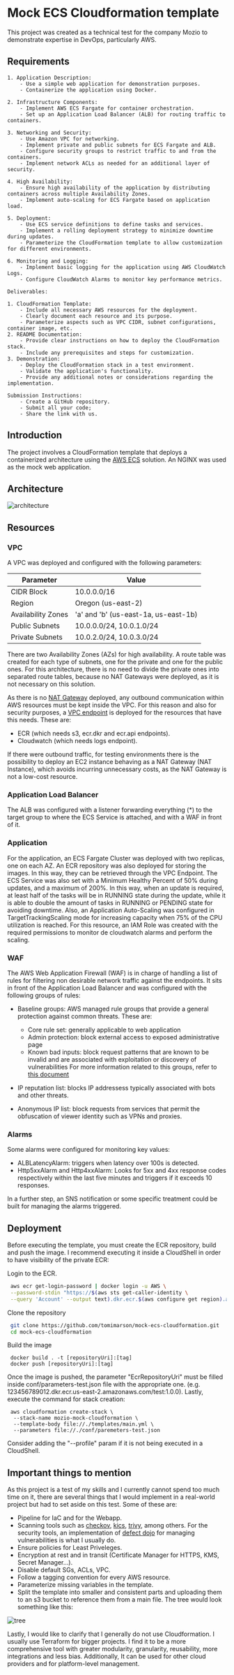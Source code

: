# Mock ECS Cloudformation template

This project was created as a technical test for the company Mozio to demonstrate expertise in DevOps, particularly AWS.

## Requirements

```
1. Application Description:
    - Use a simple web application for demonstration purposes.
    - Containerize the application using Docker.

2. Infrastructure Components:
    - Implement AWS ECS Fargate for container orchestration.
    - Set up an Application Load Balancer (ALB) for routing traffic to containers.

3. Networking and Security:
    - Use Amazon VPC for networking.
    - Implement private and public subnets for ECS Fargate and ALB.
    - Configure security groups to restrict traffic to and from the containers.
    - Implement network ACLs as needed for an additional layer of security.

4. High Availability:
    - Ensure high availability of the application by distributing containers across multiple Availability Zones.
    - Implement auto-scaling for ECS Fargate based on application load.

5. Deployment:
    - Use ECS service definitions to define tasks and services.
    - Implement a rolling deployment strategy to minimize downtime during updates.
    - Parameterize the CloudFormation template to allow customization for different environments.

6. Monitoring and Logging:
    - Implement basic logging for the application using AWS CloudWatch Logs.
    - Configure CloudWatch Alarms to monitor key performance metrics.

Deliverables:

1. CloudFormation Template:
    - Include all necessary AWS resources for the deployment.
    - Clearly document each resource and its purpose.
    - Parameterize aspects such as VPC CIDR, subnet configurations, container image, etc.
2. README Documentation:
    - Provide clear instructions on how to deploy the CloudFormation stack.
    - Include any prerequisites and steps for customization.
3. Demonstration:
    - Deploy the CloudFormation stack in a test environment.
    - Validate the application's functionality.
    - Provide any additional notes or considerations regarding the implementation.

Submission Instructions:
    - Create a GitHub repository.
    - Submit all your code;
    - Share the link with us.
```

## Introduction

 
 The project involves a CloudFormation template that deploys a containerized architecture using the [AWS ECS](https://katherineoelsner.com/) solution. An NGINX was used as the mock web application.

## Architecture

![architecture](media/architecture.png)

## Resources

### VPC

A VPC was deployed and configured with the following parameters:

| Parameter          | Value                                |
|--------------------|--------------------------------------|
| CIDR Block         | 10.0.0.0/16                          |
| Region             | Oregon (us-east-2)                   |
| Availability Zones | 'a' and 'b' (us-east-1a, us-east-1b) |
| Public Subnets     | 10.0.0.0/24, 10.0.1.0/24             |
| Private Subnets    | 10.0.2.0/24, 10.0.3.0/24             |

There are two Availability Zones (AZs) for high availability.
A route table was created for each type of subnets, one for the private and one for the public ones. For this architecture, there is no need to divide the private ones into separated route tables, because no NAT Gateways were deployed, as it is not necessary on this solution.

As there is no [NAT Gateway](https://docs.aws.amazon.com/vpc/latest/userguide/vpc-nat-gateway.html) deployed, any outbound communication within AWS resources must be kept inside the VPC. For this reason and also for security purposes, a [VPC endpoint](https://docs.aws.amazon.com/whitepapers/latest/aws-privatelink/what-are-vpc-endpoints.html) is deployed for the resources that have this needs. These are:

- ECR (which needs s3, ecr.dkr and ecr.api endpoints).
- Cloudwatch (which needs logs endpoint).

If there were outbound traffic, for testing environments there is the possibility to deploy an EC2 instance behaving as a NAT Gateway (NAT Instance), which avoids incurring unnecessary costs, as the NAT Gateway is not a low-cost resource.

### Application Load Balancer

The ALB was configured with a listener forwarding everything (*) to the target group to where the ECS Service is attached, and with a WAF in front of it.

### Application
For the application, an ECS Fargate Cluster was deployed with two replicas, one on each AZ. An ECR repository was also deployed for storing the images. In this way, they can be retrieved through the VPC Endpoint.
The ECS Service was also set with a Minimum Healthy Percent of 50% during updates, and a maximum of 200%. In this way, when an update is required, at least half of the tasks will be in RUNNING state during the update, while it is able to double the amount of tasks in RUNNING or PENDING state for avoiding downtime.
Also, an Application Auto-Scaling was configured in TargetTrackingScaling mode for increasing capacity when 75% of the CPU utilization is reached. For this resource, an IAM Role was created with the required permissions to monitor de cloudwatch alarms and perform the scaling.

### WAF

The AWS Web Application Firewall (WAF) is in charge of handling a list of rules for filtering non desirable network traffic against the endpoints. It sits in front of the Application Load Balancer and was configured with the following groups of rules:
- Baseline groups: AWS managed rule groups that provide a general protection against common threats. These are:
    - Core rule set: generally applicable to web application
    - Admin protection: block external access to exposed administrative page
    - Known bad inputs: block request patterns that are known to be invalid and are associated with exploitation or discovery of vulnerabilities
	For more information related to this groups, refer to [this document](https://docs.aws.amazon.com/waf/latest/developerguide/aws-managed-rule-groups-baseline.html)

- IP reputation list: blocks IP addressess typically associated with bots and other threats.
- Anonymous IP list: block requests from services that permit the obfuscation of viewer identity such as VPNs and proxies.

### Alarms

Some alarms were configured for monitoring key values:
- ALBLatencyAlarm: triggers when latency over 100s is detected.
- Http5xxAlarm and Http4xxAlarm: Looks for 5xx and 4xx response codes respectively within the last five minutes and triggers if it exceeds 10 responses.

In a further step, an SNS notification or some specific treatment could be built for managing the alarms triggered. 

## Deployment

Before executing the template, you must create the ECR repository, build and push the image. I recommend executing it inside a CloudShell in order to have visibility of the private ECR:

Login to the ECR.
```bash
 aws ecr get-login-password | docker login -u AWS \
 --password-stdin "https://$(aws sts get-caller-identity \
 --query 'Account' --output text).dkr.ecr.$(aws configure get region).amazonaws.com"
```

Clone the repository
```bash
 git clone https://github.com/tomimarson/mock-ecs-cloudformation.git
 cd mock-ecs-cloudformation
```

Build the image
```
 docker build . -t [repositoryUri]:[tag]
 docker push [repositoryUri]:[tag]
```

Once the image is pushed, the parameter "EcrRepositoryUri" must be filled inside conf/parameters-test.json file with the appropriate one. (e.g. 123456789012.dkr.ecr.us-east-2.amazonaws.com/test:1.0.0).
Lastly, execute the command for stack creation:
```
 aws cloudformation create-stack \
  --stack-name mozio-mock-cloudformation \
  --template-body file://./templates/main.yml \
  --parameters file://./conf/paremeters-test.json
```

Consider adding the "--profile" param if it is not being executed in a CloudShell.

## Important things to mention

As this project is a test of my skills and I currently cannot spend too much time on it, there are several things that I would implement in a real-world project but had to set aside on this test. Some of these are:

- Pipeline for IaC and for the Webapp.
- Scanning tools such as [checkov](https://checkov.io), [kics](https://github.com/Checkmarx/kics), [trivy](https://github.com/aquasecurity/trivy), among others. For the security tools, an implementation of [defect dojo](https://www.defectdojo.org/) for managing vulnerabilities is what I usually do.
- Ensure policies for Least Priveleges.
- Encryption at rest and in transit (Certificate Manager for HTTPS, KMS, Secret Manager...).
- Disable default SGs, ACLs, VPC.
- Follow a tagging convention for every AWS resource.
- Parameterize missing variables in the template.
- Split the template into smaller and consistent parts and uploading them to an s3 bucket to reference them from a main file. The tree would look something like this:

![tree](media/tree.png) 

Lastly, I would like to clarify that I generally do not use Cloudformation. I usually use Terraform for bigger projects. I find it to be a more comprehensive tool with greater modularity, granularity, reusability, more integrations and less bias. Additionally, It can be used for other cloud providers and for platform-level management.
